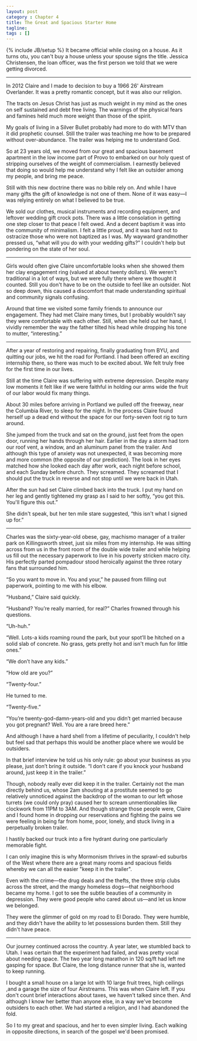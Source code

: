 ```yaml
---
layout: post
category : Chapter 4
title: The Great and Spacious Starter Home
tagline:
tags : []
---
```

{% include JB/setup %}
It became official while closing on a house. As it turns otu, you can't buy a house unless your spouse signs the title. Jessica Christensen, the loan officer, was the first person we told that we were getting divorced.

-------

In 2012 Claire and I made to decision to buy a 1966 26' Airstream Overlander. It was a pretty romantic concept, but it was also our religion.

The tracts on Jesus Christ has just as much weight in my mind as the ones on self sustained and debt free living. The warnings of the physical fears and famines held much more weight than those of the spirit.

My goals of living in a Silver Bullet probably had more to do with MTV than it did prophetic counsel. Still the trailer was teaching me how to be prepared without over-abundance. The trailer was helping me to understand God.

So at 23 years old, we moved from our great and spacious basement apartment in the low income part of Provo to embarked on our holy quest of stripping ourselves of the weight of commercialism. I earnestly believed that doing so would help me understand why I felt like an outsider among my people, and bring me peace.

Still with this new doctrine there was no bible rely on. And while I have many gifts the gift of knowledge is not one of them. None of it was easy—I was relying entirely on what I believed to be true.

We sold our clothes, musical instruments and recording equipment, and leftover wedding gift crock pots. There was a little consolation in getting one step closer to that peace I felt owed. And a decent baptism it was into the community of minimalism. I felt a little proud, and it was hard not to ostracize those who were not baptized as I was. My wayward grandmother pressed us, “what will you do with your wedding gifts?” I couldn't help but pondering on the state of her soul.

-------

Girls would often give Claire uncomfortable looks when she showed them her clay engagement ring (valued at about twenty dollars). We weren't traditional in a lot of ways, but we were fully there where we thought it counted. Still you don't have to be on the outside to feel like an outsider. Not so deep down, this caused a discomfort that made understanding spiritual and community signals confusing.

Around that time we visited some family friends to announce our engagement. They had met Claire many times, but I probably wouldn’t say they were comfortable with each other. Still, when she held out her hand, I vividly remember the way the father tilted his head while dropping his tone to mutter, “interesting.”

-------

After a year of restoring and repairing, finally graduating from BYU, and quitting our jobs, we hit the road for Portland. I had been offered an exciting internship there, so there was much to be excited about. We felt truly free for the first time in our lives.

Still at the time Claire was suffering with extreme depression. Despite many low moments it felt like if we were faithful in holding our arms wide the fruit of our labor would fix many things.

About 30 miles before arriving in Portland we pulled off the freeway, near the Columbia River, to sleep for the night. In the process Claire found herself up a dead end without the space for our forty-seven foot rig to turn around.

She jumped from the truck and sat on the ground, just feet from the open door, running her hands through her hair. Earlier in the day a storm had torn our roof vent, a window, and an aluminum panel from the trailer. And although this type of anxiety was not unexpected, it was becoming more and more common (the opposite of our prediction). The look in her eyes matched how she looked each day after work, each night before school, and each Sunday before church. They screamed. They screamed that I should put the truck in reverse and not stop until we were back in Utah.

After the sun had set Claire climbed back into the truck. I put my hand on her leg and gently tightened my grasp as I said to her softly, “you got this. You'll figure this out.”

She didn't speak, but her ten mile stare suggested, “this isn't what I signed up for.” 

-------

Charles was the sixty-year-old obese, gay, machismo manager of a trailer park on Killingsworth street, just six miles from my internship. He was sitting across from us in the front room of the double wide trailer and while helping us fill out the necessary paperwork to live in his poverty stricken macro city. His perfectly parted pompadour stood heroically against the three rotary fans that surrounded him.

“So you want to move in. You and your,” he paused from filling out paperwork, pointing to me with his elbow.

“Husband,” Claire said quickly.

“Husband? You’re really married, for real?” Charles frowned through his questions.

“Uh-huh.”

“Well. Lots-a kids roaming round the park, but your spot’ll be hitched on a solid slab of concrete. No grass, gets pretty hot and isn't much fun for little ones.”

“We don’t have any kids.”

“How old are you?”

“Twenty-four.”

He turned to me.

“Twenty-five.”

“You’re twenty-god-damn-years-old and you didn’t get married because you got pregnant? Well. You are a rare breed here.”

And although I have a hard shell from a lifetime of peculiarity, I couldn't help but feel sad that perhaps this would be another place where we would be outsiders.

In that brief interview he told us his only rule: go about your business as you please, just don’t bring it outside. “I don’t care if you knock your husband around, just keep it in the trailer.”

Though, nobody really ever did keep it in the trailer. Certainly not the man directly behind us, whose 2am shouting at a prostitute seemed to go relatively unnoticed against the backdrop of the woman to our left whose turrets (we could only pray) caused her to scream unmentionables like clockwork from 11PM to 3AM. And though strange those people were, Claire and I found home in dropping our reservations and fighting the pains we were feeling in being far from home, poor, lonely, and stuck living in a perpetually broken trailer. 

I hastily backed our truck into a fire hydrant during one particularly memorable fight.

I can only imagine this is why Mormonism thrives in the sprawl-ed suburbs of the West where there are a great many rooms and spacious fields whereby we can all the easier "keep it in the trailer".

Even with the crime—the drug deals and the thefts, the three strip clubs across the street, and the mangy homeless dogs—that neighborhood became my home. I got to see the subtle beauties of a community in depression. They were good people who cared about us—and let us know we belonged.

They were the glimmer of gold on my road to El Dorado. They were humble, and they didn't have the ability to let possessions burden them. Still they didn't have peace.

-------

Our journey continued across the country. A year later, we stumbled back to Utah. I was certain that the experiment had failed, and was pretty vocal about needing space. The two year long marathon in 120 sq/ft had left me gasping for space. But Claire, the long distance runner that she is, wanted to keep running. 

I bought a small house on a large lot with 10 large fruit trees, high ceilings ,and a garage the size of four Airstreams. This was when Claire left. If you don't count brief interactions about taxes, we haven't talked since then. And although I know her better than anyone else, in a way we've become outsiders to each other. We had started a religion, and I had abandoned the fold.

So I to my great and spacious, and her to even simpler living. Each walking in opposite directions, in search of the gospel we'd been promised.


